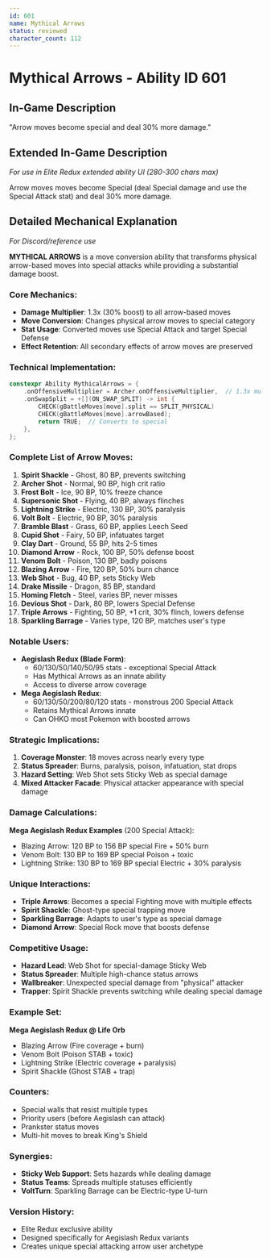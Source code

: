 ```yaml
---
id: 601
name: Mythical Arrows
status: reviewed
character_count: 112
---
```


# Mythical Arrows - Ability ID 601

## In-Game Description
"Arrow moves become special and deal 30% more damage."

## Extended In-Game Description
*For use in Elite Redux extended ability UI (280-300 chars max)*

Arrow moves moves become Special (deal Special damage and use the Special Attack stat) and deal 30% more damage.

## Detailed Mechanical Explanation
*For Discord/reference use*

**MYTHICAL ARROWS** is a move conversion ability that transforms physical arrow-based moves into special attacks while providing a substantial damage boost.

### Core Mechanics:
- **Damage Multiplier**: 1.3x (30% boost) to all arrow-based moves
- **Move Conversion**: Changes physical arrow moves to special category
- **Stat Usage**: Converted moves use Special Attack and target Special Defense
- **Effect Retention**: All secondary effects of arrow moves are preserved

### Technical Implementation:
```c
constexpr Ability MythicalArrows = {
    .onOffensiveMultiplier = Archer.onOffensiveMultiplier,  // 1.3x multiplier
    .onSwapSplit = +[](ON_SWAP_SPLIT) -> int {
        CHECK(gBattleMoves[move].split == SPLIT_PHYSICAL)
        CHECK(gBattleMoves[move].arrowBased);
        return TRUE;  // Converts to special
    },
};
```

### Complete List of Arrow Moves:
1. **Spirit Shackle** - Ghost, 80 BP, prevents switching
2. **Archer Shot** - Normal, 90 BP, high crit ratio
3. **Frost Bolt** - Ice, 90 BP, 10% freeze chance
4. **Supersonic Shot** - Flying, 40 BP, always flinches
5. **Lightning Strike** - Electric, 130 BP, 30% paralysis
6. **Volt Bolt** - Electric, 90 BP, 30% paralysis
7. **Bramble Blast** - Grass, 60 BP, applies Leech Seed
8. **Cupid Shot** - Fairy, 50 BP, infatuates target
9. **Clay Dart** - Ground, 55 BP, hits 2-5 times
10. **Diamond Arrow** - Rock, 100 BP, 50% defense boost
11. **Venom Bolt** - Poison, 130 BP, badly poisons
12. **Blazing Arrow** - Fire, 120 BP, 50% burn chance
13. **Web Shot** - Bug, 40 BP, sets Sticky Web
14. **Drake Missile** - Dragon, 85 BP, standard
15. **Homing Fletch** - Steel, varies BP, never misses
16. **Devious Shot** - Dark, 80 BP, lowers Special Defense
17. **Triple Arrows** - Fighting, 50 BP, +1 crit, 30% flinch, lowers defense
18. **Sparkling Barrage** - Varies type, 120 BP, matches user's type

### Notable Users:
- **Aegislash Redux (Blade Form)**:
  - 60/130/50/140/50/95 stats - exceptional Special Attack
  - Has Mythical Arrows as an innate ability
  - Access to diverse arrow coverage
- **Mega Aegislash Redux**:
  - 60/130/50/200/80/120 stats - monstrous 200 Special Attack
  - Retains Mythical Arrows innate
  - Can OHKO most Pokemon with boosted arrows

### Strategic Implications:
1. **Coverage Monster**: 18 moves across nearly every type
2. **Status Spreader**: Burns, paralysis, poison, infatuation, stat drops
3. **Hazard Setting**: Web Shot sets Sticky Web as special damage
4. **Mixed Attacker Facade**: Physical attacker appearance with special damage

### Damage Calculations:
**Mega Aegislash Redux Examples** (200 Special Attack):
- Blazing Arrow: 120 BP to 156 BP special Fire + 50% burn
- Venom Bolt: 130 BP to 169 BP special Poison + toxic
- Lightning Strike: 130 BP to 169 BP special Electric + 30% paralysis

### Unique Interactions:
- **Triple Arrows**: Becomes a special Fighting move with multiple effects
- **Spirit Shackle**: Ghost-type special trapping move
- **Sparkling Barrage**: Adapts to user's type as special damage
- **Diamond Arrow**: Special Rock move that boosts defense

### Competitive Usage:
- **Hazard Lead**: Web Shot for special-damage Sticky Web
- **Status Spreader**: Multiple high-chance status arrows
- **Wallbreaker**: Unexpected special damage from "physical" attacker
- **Trapper**: Spirit Shackle prevents switching while dealing special damage

### Example Set:
**Mega Aegislash Redux @ Life Orb**
- Blazing Arrow (Fire coverage + burn)
- Venom Bolt (Poison STAB + toxic)
- Lightning Strike (Electric coverage + paralysis)
- Spirit Shackle (Ghost STAB + trap)

### Counters:
- Special walls that resist multiple types
- Priority users (before Aegislash can attack)
- Prankster status moves
- Multi-hit moves to break King's Shield

### Synergies:
- **Sticky Web Support**: Sets hazards while dealing damage
- **Status Teams**: Spreads multiple statuses efficiently
- **VoltTurn**: Sparkling Barrage can be Electric-type U-turn

### Version History:
- Elite Redux exclusive ability
- Designed specifically for Aegislash Redux variants
- Creates unique special attacking arrow user archetype